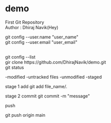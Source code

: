 # demo
First Git Repository
<br>
Author : Dhiraj Navik(Hey)
<br>

git config --user.name "user_name"
<br>
git config --user.email "user_email"

<br>
<!-- list all the details -->
git config --list

<br>
<!-- to open a github folder -->
gir clone https://github.com/DhirajNavik/demo.git
<!-- installs all the files present in the repository -->
<br>
<!-- get the status of the file -->
git status

-modified
-untracked files<!--new file added-->
-unmodified
-staged <!--file ready to be comitted-->


stage 1
add <!-- add new or changed files in  your woking directory to the git staged area -->
git add file_name/.<!--to add all the files-->

stage 2
commit<!-- record of change-->
git commit -m "message"


<!-- to change in github too -->
push<!-- upload local(laptop) repo(folder) content to remote(online) repo -->

git push origin main
